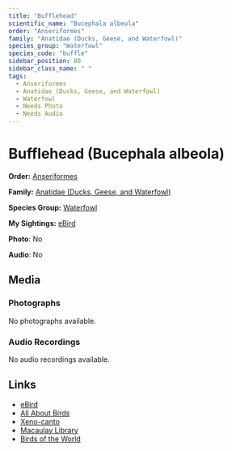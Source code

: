 ```yaml
---
title: "Bufflehead"
scientific_name: "Bucephala albeola"
order: "Anseriformes"
family: "Anatidae (Ducks, Geese, and Waterfowl)"
species_group: "Waterfowl"
species_code: "buffle"
sidebar_position: 80
sidebar_class_name: " "
tags: 
  - Anseriformes
  - Anatidae (Ducks, Geese, and Waterfowl)
  - Waterfowl
  - Needs Photo
  - Needs Audio
---
```


# Bufflehead (Bucephala albeola)

**Order:** [Anseriformes](/tags/anseriformes)

**Family:** [Anatidae (Ducks, Geese, and Waterfowl)](/tags/anatidae-ducks-geese-and-waterfowl)

**Species Group:** [Waterfowl](/tags/waterfowl)

**My Sightings:** [eBird](https://ebird.org/lifelist?r=world&time=life&spp=buffle)

**Photo**: No 

**Audio**: No

## Media
### Photographs
No photographs available.

### Audio Recordings
No audio recordings available.

## Links
* [eBird](https://ebird.org/species/buffle) 
* [All About Birds](https://www.allaboutbirds.org/guide/buffle) 
* [Xeno-canto](https://www.xeno-canto.org/species/bucephala-albeola) 
* [Macaulay Library](https://search.macaulaylibrary.org/catalog?taxonCode=buffle&sort=rating_rank_desc)
* [Birds of the World](https://birdsoftheworld.org/bow/species/buffle)
